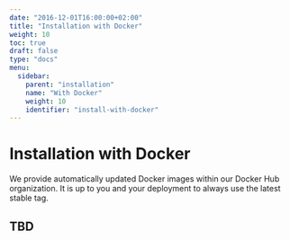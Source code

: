```yaml
---
date: "2016-12-01T16:00:00+02:00"
title: "Installation with Docker"
weight: 10
toc: true
draft: false
type: "docs"
menu:
  sidebar:
    parent: "installation"
    name: "With Docker"
    weight: 10
    identifier: "install-with-docker"
---
```


# Installation with Docker

We provide automatically updated Docker images within our Docker Hub organization. It is up to you and your deployment to always use the latest stable tag.

## TBD
